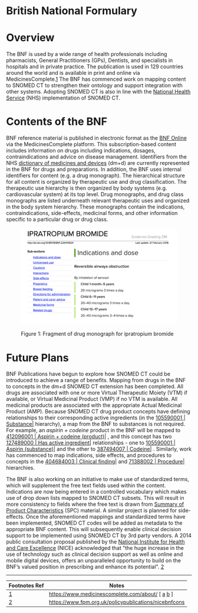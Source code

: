 # British National Formulary

# Overview

The BNF is used by a wide range of health professionals including pharmacists, General Practitioners (GPs), Dentists, and specialists in hospitals and in private practice. The publication is used in 129 countries around the world and is available in print and online via MedicinesComplete.[1](https://confluence.ihtsdotools.org/display/DOCCDS/British+National+Formulary#Footnote1 "Footnote: Click here to display the footnote") The BNF has commenced work on mapping content to SNOMED CT to strengthen their ontology and support integration with other systems. Adopting SNOMED CT is also in line with the [National Health Service](http://www.nhs.uk/NHSEngland/thenhs/about/Pages/overview.aspx) (NHS) implementation of SNOMED CT.

# Contents of the BNF

BNF reference material is published in electronic format as the [BNF Online](https://www.bnf.org/products/bnf-online/) via the MedicinesComplete platform. This subscription-based content includes information on drugs including indications, dosages, contraindications and advice on disease management. Identifiers from the NHS [dictionary of medicines and devices](http://dmd.medicines.org.uk/DesktopDefault.aspx?tabid=2) (dm+d) are currently represented in the BNF for drugs and preparations. In addition, the BNF uses internal identifiers for content (e.g. a drug monograph). The hierarchical structure for all content is organized by therapeutic use and drug classification. The therapeutic use hierarchy is then organized by body systems (e.g. cardiovascular system) at its top level. Drug monographs, and drug class monographs are listed underneath relevant therapeutic uses and organized in the body system hierarchy. These monographs contain the indications, contraindications, side-effects, medicinal forms, and other information specific to a particular drug or drug class.

<figure><img src="images/123897751.png" alt="" title=""><figcaption><p>Figure 1: Fragment of drug monograph for ipratropium bromide</p></figcaption></figure>

# Future Plans

BNF Publications have begun to explore how SNOMED CT could be introduced to achieve a range of benefits. Mapping from drugs in the BNF to concepts in the dm+d SNOMED CT extension has been completed. All drugs are associated with one or more Virtual Therapeutic Moiety (VTM) if available, or Virtual Medicinal Product (VMP) if no VTM is available. All medicinal products are associated with the appropriate Actual Medicinal Product (AMP). Because SNOMED CT drug product concepts have defining relationships to their corresponding active ingredients (in the [ 105590001 | Substance|](http://snomed.info/id/105590001 "105590001 | Substance |") hierarchy), a map from the BNF to substances is not required. For example, an _aspirin + codeine_ product in the BNF will be mapped to [ 412096001 | Aspirin + codeine (product)|](http://snomed.info/id/412096001 "412096001 | Aspirin + codeine \(product\) |") , and this concept has two [ 127489000 | Has active ingredient|](http://snomed.info/id/127489000 "127489000 | Has active ingredient |") relationships - one to [ 105590001 | Aspirin (substance)|](http://snomed.info/id/105590001 "105590001 | Aspirin \(substance\) |") and the other to [ 387494007 | Codeine|](http://snomed.info/id/387494007 "387494007 | Codeine |") . Similarly, work has commenced to map indications, side effects, and procedures to concepts in the [ 404684003 | Clinical finding|](http://snomed.info/id/404684003 "404684003 | Clinical finding |") and [ 71388002 | Procedure|](http://snomed.info/id/71388002 "71388002 | Procedure |") hierarchies.

The BNF is also working on an initiative to make use of standardized terms, which will supplement the free text fields used within the content. Indications are now being entered in a controlled vocabulary which makes use of drop down lists mapped to SNOMED CT subsets. This will result in more consistency to fields where the free text is drawn from [Summary of Product Characteristics](https://en.wikipedia.org/wiki/Summary_of_Product_Characteristics) (SPC) material. A similar project is planned for side-effects. Once the aforementioned mappings and standardized terms have been implemented, SNOMED CT codes will be added as metadata to the appropriate BNF content. This will subsequently enable clinical decision support to be implemented using SNOMED CT by 3rd party vendors. A 2014 public consultation proposal published by the [National Institute for Health and Care Excellence](https://www.nice.org.uk/about) (NICE) acknowledged that "the huge increase in the use of technology such as clinical decision support as well as online and mobile digital devices, offers an unparalleled opportunity to build on the BNF’s valued position in prescribing and enhance its potential". [2](https://confluence.ihtsdotools.org/display/DOCCDS/British+National+Formulary#Footnote2 "Footnote: Click here to display the footnote")   

* * *

Footnotes Ref | Notes  
---|---  
[1](https://confluence.ihtsdotools.org/display/DOCCDS/British+National+Formulary#FootnoteMarker1-0 "Footnote: Click to return to reference in text") |  <https://www.medicinescomplete.com/about/> [ [a](https://confluence.ihtsdotools.org/display/DOCCDS/British+National+Formulary#FootnoteMarker1-0 "Footnote: Click to return to reference in text") [b](https://confluence.ihtsdotools.org/display/DOCCDS/British+National+Formulary#FootnoteMarker1-1 "Footnote: Click to return to reference in text") ]   
[2](https://confluence.ihtsdotools.org/display/DOCCDS/British+National+Formulary#FootnoteMarker2-0 "Footnote: Click to return to reference in text") |  <https://www.fpm.org.uk/policypublications/nicebnfcons>
